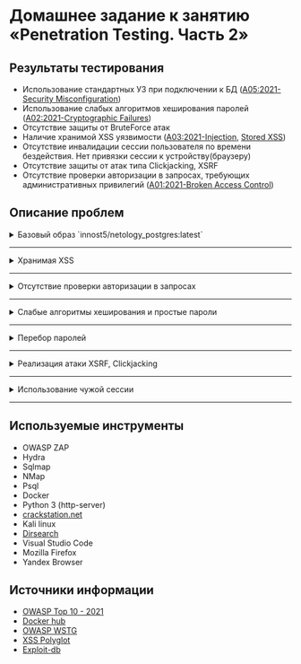 # Домашнее задание к занятию «Penetration Testing. Часть 2»

## Результаты тестирования
- Использование стандартных УЗ при подключении к БД ([A05:2021-Security Misconfiguration](https://owasp.org/Top10/A05_2021-Security_Misconfiguration/))
- Использование слабых алгоритмов хеширования паролей ([A02:2021-Cryptographic Failures](https://owasp.org/Top10/A02_2021-Cryptographic_Failures/))
- Отсутствие защиты от BruteForce атак
- Наличие хранимой XSS уязвимости ([A03:2021-Injection](https://owasp.org/Top10/A03_2021-Injection/), [Stored XSS](https://owasp.org/www-community/attacks/xss/#stored-xss-attacks))  
- Отсутствие инвалидации сессии пользователя по времени бездействия. Нет привязки сессии к устройству(браузеру)  
- Отсутствие защиты от атак типа Сlickjacking, XSRF
- Отсутствие проверки авторизации в запросах, требующих административных привилегий ([A01:2021-Broken Access Control](https://owasp.org/Top10/A01_2021-Broken_Access_Control/))

## Описание проблем

<details>
<summary>Базовый образ `innost5/netology_postgres:latest`</summary><blockquote>

**Сервис**: `postgres`  
**Описание**: 
- При настройке базового образа сервиса используется стандартная УЗ `postgres` как при работе в контейнере, так и для работы в БД
- Подключение к БД возможно без ввода пароля.  

**Критичность**: `Высокая`  
Существует возможность выполнения следующих действий:  
- Получение паролей пользователей БД
- Получение паролей пользователей приложения
- Нарушение целостности данных БД  

**Предложения по исправлению**:  
- Сделать корректную настройку конфигурации Postgresql 
`/var/lib/postgresql/data/pg_hba.conf`

<details>
<summary> Подробности реализации</summary>

1. Подключение к контейнеру, запрос конфигурации PostgreSql
```
sudo docker exec -it -u root 9a86489cf6b9 /bin/bash
cat /var/lib/postgresql/data/pg_hba.conf
```

![](pic/postgres-conf.png)

2. Подключение к БД, запрос пользователей
```
sudo psql -h localhost -U postgres -d sqli localhost
psql: warning: extra command-line argument "localhost" ignored
psql (14.5 (Ubuntu 14.5-0ubuntu0.22.04.1), server 9.6.15)
Type "help" for help.

sqli=# select * from pg_authid;
```
3. Подключение к БД, запрос пользователей приложения

![](pic/postgres-app-users.png)

</details></blockquote>
</details>

-----

<details>
<summary>Хранимая XSS</summary><blockquote>

**Страница**: `/courses/1/review`  
**Описание**: есть возможность провести ревью решения задачи и оставить свой комментарий. При этом на форме отсутствует валидация ввода пользователя и есть возможность ввести кусок html-разметки, которая сохраняется и отображается на странице `/courses/1` всем пользователям.  
**Критичность**: `Высокая`  
Существует возможность выполнения следующих действий:  
- Кража сессионной куки
- Перенаправление пользователей на сторонние сайты
- Выполнение XSRF атак на другие сайты в этой страницы  

**Предложения по исправлению**:  
- Добавить валидацию/санитизацию пользовательского ввода  
- Установить у сессионной куки флаг `HttpOnly:true`. Это позволит блокировать обращение к сессионной куке из JS кода.  

<details>
<summary>Подробности реализации</summary>

1. Заходим на страницу `/courses/1` и нажимаем кнопку `Review course`  
2. На странице `/courses/1/review` в поле ввода `Write review to Math` добавляем XSS Locator для быстрого определения наличия XSS уязвимости.  
```
javascript:/*--></title></style></textarea></script></xmp><svg/onload='+/"/+/onmouseover=1/+/[*/[]/+alert(1)//'>
```
3. Сохраняем данные. И после открытия страницы `/courses/1` получаем всплывающее сообщение `1`. Это означает, что наш XSS Locator выполнился.
4. Добавим полезную нагрузку.
```
Решение верное! <img src="1" onerror="alert(document.cookie)" style="display:none">
```
5. Добавляем куки в другой браузер `AIOHTTP_SESSION=56ba17aba0514edda5d81a2dda97786b` и видим, что мы работаем под пользователем `Super Admin`  
![](pic/xss-locator.png)  

![](pic/xss-payload.png)

![](pic/xss-payload-use.png)

</details></blockquote>
</details>

-----

<details>
<summary>Отсутствие проверки авторизации в запросах</summary><blockquote>

**Описание**:   
Уязвимость позволяет добавить курсы и студентов в систему прямыми запросами API без использования формы UI. Данные формы отображаются авторизованному пользователю `superadmin`, однако можно выполнить данные операции вызовом методов API без передачи сессионной куки.
**Критичность**: `Высокая`  
Существует возможность выполнения следующих действий:  
- Добавить фейковые курсы и фейковых студентов, тем самым нарушить целостность данных  

**Предложения по исправлению**:  
 - Добавить проверку авторизации в методы API
 
<details>
<summary>Подробности реализации</summary>

- Включаем проксирование запросов через OWASP ZAP
- Повторяем запросы добавления курсов и студентов без заголовка `Cookie: AIOHTTP_SESSION=56ba17aba0514edda5d81a2dda97786b`  
- Запросы отрабатывают корректно, сущности добавляются в систему

![](pic/add-course.png)

![](pic/add-student.png)

</details></blockquote>
</details>

-----

<details>
<summary>Слабые алгоритмы хеширования и простые пароли</summary><blockquote>

**Описание**: При хешировании паролей пользователей БД и приложения используется алгоритм `MD5`. Этот алгоритм не рекомендован к использованию по причине его низкой криптостойкости.
**Критичность**: `Средняя`  
Существует возможность выполнения следующих действий:  
- Подбор пароля по радужным таблицам
- Подбор пароля используя уязвимости алгоритма 

**Предложения по исправлению**:  
 - Использовать более криптостойкий алгоритм хеширования (например `SHA 256/512`) или алгоритмы хеширования с большим потреблением оперативной памяти (например `Argon2`), для защиты от перебора паролей из украденной БД
 - Использовать соль при генерации хеша пароля
 - Настроить PostgreSql на использование более криптостойкого алгоритма `scram-sha-256`.

<details>
<summary>Подробности реализации</summary>

Используем хеши паролей найденные на предыдущих этапах тестирования.  
Подбор пароля будет производить с помощью сервиса [crackstation](https://crackstation.net/)  

![](pic/crack-user-passwords.png)

Используем один из найденных паролей для авторизации в приложении. Например `j.doe`/`password`

![](pic/auth-test.png)

</details></blockquote>
</details>

-----

<details>
<summary>Перебор паролей</summary><blockquote>

**Описание**: При авторизации в приложении нет ограничений на количество попыток ввода паролей пользователей, что открывает возможность к перебору пароля от известного пользователя или подбору комбинации логина и пароля.  
**Критичность**: `Средняя`  
Существует возможность выполнения следующих действий:  
- Подбор пароля методом "грубой силы"

**Предложения по исправлению**:  
 - Установить ограничение попыток ввода пароля
 - Установить ограничение попыток авторизации по IP-адресу

<details>
<summary>Подробности реализации</summary>

Для упрощения задачи используем заданее известный логин пользователя `p.parker`. 

```
sudo hydra -l p.parker -s 8080 -P SecLists-master/Passwords/Common-Credentials/10-million-password-list-top-10000.txt localhost http-post-form "/:_csrf_token=b5ffacc75ef7404690379ce436772c8b&username=p.parker&password=^PASS^:Invalid username or password" -f -v
```

![](pic/hydra-scan.png)

</details></blockquote>
</details>

-----

<details>
<summary>Реализация атаки XSRF, Сlickjacking</summary><blockquote>

**Описание**:   
Уязвимость позволяет заставить пользователя, который находится на одном сайте выполнять действия на другом сайте. Это работает за счет отправки от имени пользователя запросов на другой сайт, где у пользователя есть активная сессия. Целевой сайт будет получать сессионные куки пользователя, проводить идентификацию и выполнять запрос от имени пользователя. В случае атаки `Сlickjacking` сущетвует возможность открыть целевой сайт в `iframe` и отобразить поверх своего сайта с прозрачным фоном. Пользователь будет работать с одним сайтом и тем временем наживать реальные кнопки в `iframe` и выполнять действия на другом сайте.
**Критичность**: `Средняя`  
Существует возможность выполнения следующих действий:  
- Загрузка сайта в iframe 
- Отправка запросов на другой сайт вместе с сессионными куками  

**Предложения по исправлению**:  
 - Установить флаг сессионной куки `SameSite:"Strict"`
 - Установить заголовок `X-Frame-Options: SAMEORIGIN` или `DENY`  
 `DENY`- Никогда не показывать страницу внутри фрейма.  
 `SAMEORIGIN` - Разрешить открытие страницы внутри фрейма только в том случае, если родительский документ имеет тот же источник.
- Включить проверку csrf токена. Сейчас токен на странице есть, но сайт не проверяет наличие этого токена в запросах  
`_csrf_token=024d9f2d986b418ebc7423f01a6f3fcb`
<details>
<summary>Подробности реализации</summary>

- Создаем страницу с подготовленной формой и `iframe` с целевым сайтом  

```
<form action="http://localhost:8080/students/" method="post">
    <input type="hidden" name="name" value="hacker" />
    <input type="submit" value="Update page" />
</form>
<iframe width="1000px" height="1000px" src="http://localhost:8080/"></iframe>
```
- Пользователь нажимает кнопку обновить страницу и тем временем выполняет запрос на создание нового студента.

![](pic/csrf-fake-site.png)  

![](pic/csrf-example.png)

</details></blockquote>
</details>

-----

<details>
<summary>Использование чужой сессии</summary><blockquote>

**Описание**:   
Есть возможность скопировать сессионную куку пользователя из одного браузера в другой и продолжить работать в обоих браузерах. 
**Критичность**: `Низкая`  
Существует возможность выполнения следующих действий:  
- Кражи пользовательской куки
- Реализация XSS атаки  

**Предложения по исправлению**:  
 - Сделать привязку сессионной куки пользователя к устройству(браузеру)
 - Установить время жизни сессии пользователя в период бездействия

<details>
<summary>Подробности реализации</summary>
- Заходим пользователем `superadmin` на страницу `/courses/2` с существующей хранимой XSS. Получаем сообщение с текущими значениями куки пользователя  
- Копируем сессионную куку `AIOHTTP_SESSION` в другой браузер и обновляем страницу. После обновления приложение не будет требовать авторизации и будет отображено имя пользователя `Super Admin`

</details></blockquote>
</details>

-----

## Используемые инструменты
- OWASP ZAP
- Hydra
- Sqlmap
- NMap
- Psql
- Docker
- Python 3 (http-server)
- [crackstation.net](https://crackstation.net/)
- Kali linux
- [Dirsearch](https://www.kali.org/tools/dirsearch/)
- Visual Studio Code
- Mozilla Firefox
- Yandex Browser

## Источники информации
- [OWASP Top 10 - 2021](https://owasp.org/Top10/)
- [Docker hub](https://hub.docker.com/)
- [OWASP WSTG](https://owasp.org/www-project-web-security-testing-guide/)
- [XSS Polyglot](https://github.com/0xsobky/HackVault/wiki/Unleashing-an-Ultimate-XSS-Polyglot)  
- [Exploit-db](https://www.exploit-db.com/)